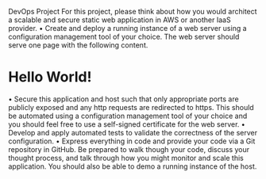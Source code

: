 DevOps Project
For this project, please think about how you would architect a scalable and secure static web application in AWS or another IaaS provider.
• Create and deploy a running instance of a web server using a configuration management tool of your choice. The web server should serve one page with the following content.
 
<html>
  <head>
<title>Hello World</title> </head>
<body>
<h1>Hello World!</h1>
  </body>
</html>
• Secure this application and host such that only appropriate ports are publicly exposed and any http requests are redirected to https. This should be automated using a configuration management tool of your choice and you should feel free to use a self-signed certificate for the web server.
• Develop and apply automated tests to validate the correctness of the server configuration.
• Express everything in code and provide your code via a Git repository in GitHub.
Be prepared to walk though your code, discuss your thought process, and talk through how you might monitor and scale this application. You should also be able to demo a running instance of the host.
